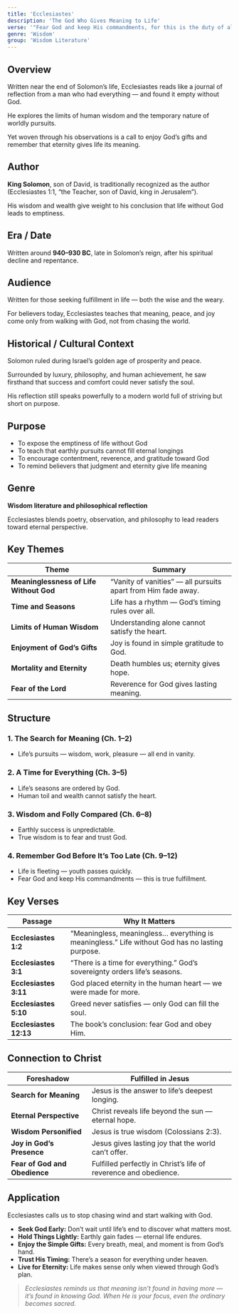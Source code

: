 ```yaml
---
title: 'Ecclesiastes'
description: 'The God Who Gives Meaning to Life'
verse: '"Fear God and keep His commandments, for this is the duty of all mankind." — Ecclesiastes 12:13'
genre: 'Wisdom'
group: 'Wisdom Literature'
---
```


## Overview

Written near the end of Solomon’s life, Ecclesiastes reads like a journal of reflection from a man who had everything — and found it empty without God.

He explores the limits of human wisdom and the temporary nature of worldly pursuits.

Yet woven through his observations is a call to enjoy God’s gifts and remember that eternity gives life its meaning.

## Author

**King Solomon**, son of David, is traditionally recognized as the author (Ecclesiastes 1:1, “the Teacher, son of David, king in Jerusalem”).

His wisdom and wealth give weight to his conclusion that life without God leads to emptiness.

## Era / Date

Written around **940–930 BC**, late in Solomon’s reign, after his spiritual decline and repentance.

## Audience

Written for those seeking fulfillment in life — both the wise and the weary.

For believers today, Ecclesiastes teaches that meaning, peace, and joy come only from walking with God, not from chasing the world.

## Historical / Cultural Context

Solomon ruled during Israel’s golden age of prosperity and peace.

Surrounded by luxury, philosophy, and human achievement, he saw firsthand that success and comfort could never satisfy the soul.

His reflection still speaks powerfully to a modern world full of striving but short on purpose.

## Purpose
- To expose the emptiness of life without God
- To teach that earthly pursuits cannot fill eternal longings
- To encourage contentment, reverence, and gratitude toward God
- To remind believers that judgment and eternity give life meaning


## Genre

**Wisdom literature and philosophical reflection**

Ecclesiastes blends poetry, observation, and philosophy to lead readers toward eternal perspective.

## Key Themes


| Theme | Summary |
|-------|----------|
| **Meaninglessness of Life Without God** | “Vanity of vanities” — all pursuits apart from Him fade away. |
| **Time and Seasons** | Life has a rhythm — God’s timing rules over all. |
| **Limits of Human Wisdom** | Understanding alone cannot satisfy the heart. |
| **Enjoyment of God’s Gifts** | Joy is found in simple gratitude to God. |
| **Mortality and Eternity** | Death humbles us; eternity gives hope. |
| **Fear of the Lord** | Reverence for God gives lasting meaning. |

## Structure


### 1. The Search for Meaning (Ch. 1–2)
- Life’s pursuits — wisdom, work, pleasure — all end in vanity.


### 2. A Time for Everything (Ch. 3–5)
- Life’s seasons are ordered by God.
- Human toil and wealth cannot satisfy the heart.


### 3. Wisdom and Folly Compared (Ch. 6–8)
- Earthly success is unpredictable.
- True wisdom is to fear and trust God.


### 4. Remember God Before It’s Too Late (Ch. 9–12)
- Life is fleeting — youth passes quickly.
- Fear God and keep His commandments — this is true fulfillment.


## Key Verses


| Passage | Why It Matters |
|----------|----------------|
| **Ecclesiastes 1:2** | “Meaningless, meaningless… everything is meaningless.” Life without God has no lasting purpose. |
| **Ecclesiastes 3:1** | “There is a time for everything.” God’s sovereignty orders life’s seasons. |
| **Ecclesiastes 3:11** | God placed eternity in the human heart — we were made for more. |
| **Ecclesiastes 5:10** | Greed never satisfies — only God can fill the soul. |
| **Ecclesiastes 12:13** | The book’s conclusion: fear God and obey Him. |

## Connection to Christ


| Foreshadow | Fulfilled in Jesus |
|-------------|-------------------|
| **Search for Meaning** | Jesus is the answer to life’s deepest longing. |
| **Eternal Perspective** | Christ reveals life beyond the sun — eternal hope. |
| **Wisdom Personified** | Jesus is true wisdom (Colossians 2:3). |
| **Joy in God’s Presence** | Jesus gives lasting joy that the world can’t offer. |
| **Fear of God and Obedience** | Fulfilled perfectly in Christ’s life of reverence and obedience. |

## Application

Ecclesiastes calls us to stop chasing wind and start walking with God.
- **Seek God Early:** Don’t wait until life’s end to discover what matters most.
- **Hold Things Lightly:** Earthly gain fades — eternal life endures.
- **Enjoy the Simple Gifts:** Every breath, meal, and moment is from God’s hand.
- **Trust His Timing:** There’s a season for everything under heaven.
- **Live for Eternity:** Life makes sense only when viewed through God’s plan.


> *Ecclesiastes reminds us that meaning isn’t found in having more — it’s found in knowing God. When He is your focus, even the ordinary becomes sacred.*
